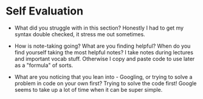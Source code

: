 # Self Evaluation

- What did you struggle with in this section?
Honestly I had to get my syntax double checked, it stress me out sometimes.

- How is note-taking going? What are you finding helpful? When do you find yourself taking the most helpful notes?
I take notes during lectures and important vocab stuff. Otherwise I copy and paste code to use later as a "formula" of sorts.
- What are you noticing that you lean into - Googling, or trying to solve a problem in code on your own first?
Trying to solve the code first! Google seems to take up a lot of time when it can be super simple.